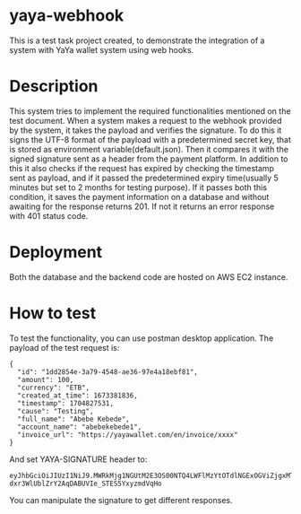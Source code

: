 # yaya-webhook
This is a test task project created, to demonstrate the integration of a system with YaYa wallet system using web hooks.

# Description
This system tries to implement the required functionalities mentioned on the test document. When a system makes a request to the webhook provided by the system, it takes the payload and verifies the signature. To do this it signs the UTF-8 format of the payload with a predetermined secret key, that is stored as environment variable(default.json). Then it compares it with the signed signature sent as a header from the payment platform. In addition to this it also checks if the request has expired by checking the timestamp sent as payload, and if it passed the predetermined expiry time(usually 5 minutes but set to 2 months for testing purpose). If it passes both this condition, it saves the payment information on a database and without awaiting for the response returns 201. If not it returns an error response with 401 status code. 

# Deployment
Both the database and the backend code are hosted on AWS EC2 instance.

# How to test
To test the functionality, you can use postman desktop application. The payload of the test request is:
```
{
  "id": "1dd2854e-3a79-4548-ae36-97e4a18ebf81",
  "amount": 100,
  "currency": "ETB",
  "created_at_time": 1673381836,
  "timestamp": 1704827531,
  "cause": "Testing",
  "full_name": "Abebe Kebede",
  "account_name": "abebekebede1",
  "invoice_url": "https://yayawallet.com/en/invoice/xxxx"
}
```

And set YAYA-SIGNATURE header to:
```
eyJhbGciOiJIUzI1NiJ9.MWRkMjg1NGUtM2E3OS00NTQ4LWFlMzYtOTdlNGExOGViZjgxMTAwRVRCMTY3MzM4MTgzNjE3MDQ4Mjc1MzFUZXN0aW5nQWJlYmUgS2ViZWRlYWJlYmVrZWJlZGUxaHR0cHM6Ly95YXlhd2FsbGV0LmNvbS9lbi9pbnZvaWNlL3h4eHg.bbAW-dxr3WlUblZrY2AqDABUVIe_STES5YxyzmdVqHo
```

You can manipulate the signature to get different responses.